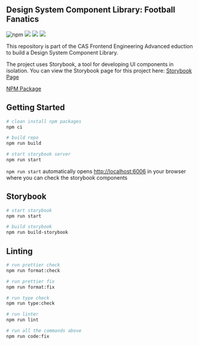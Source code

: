 ## Design System Component Library: Football Fanatics

![npm](https://img.shields.io/npm/v/%40ost-cas-fee-adv-23-24%2Felbmum-design)
![](https://img.shields.io/github/issues-pr/ost-cas-fee-adv-23-24/design-system-component-library-football-fanatics)
![](https://img.shields.io/github/issues/ost-cas-fee-adv-23-24/design-system-component-library-football-fanatics)
![](https://img.shields.io/github/contributors/ost-cas-fee-adv-23-24/design-system-component-library-football-fanatics)

This repository is part of the CAS Frontend Engineering Advanced eduction to build a Design System Component Library.

The project uses Storybook, a tool for developing UI components in isolation. You can view the Storybook page for this project here: [Storybook Page](https://ost-cas-fee-adv-23-24.github.io/design-system-component-library-football-fanatics/)

[NPM Package](https://www.npmjs.com/package/@ost-cas-fee-adv-23-24/elbmum-design)

## Getting Started

```bash
# clean install npm packages
npm ci

# build repo
npm run build

# start storybook server
npm run start

```

`npm run start` automatically opens [http://localhost:6006](http://localhost:6006) in your browser where you can check the storybook components

## Storybook

```bash
# start storybook
npm run start

# build storybook
npm run build-storybook
```

## Linting

```bash
# run prettier check
npm run format:check

# run prettier fix
npm run format:fix

# run type check
npm run type:check

# run linter
npm run lint

# run all the commands above
npm run code:fix
```
